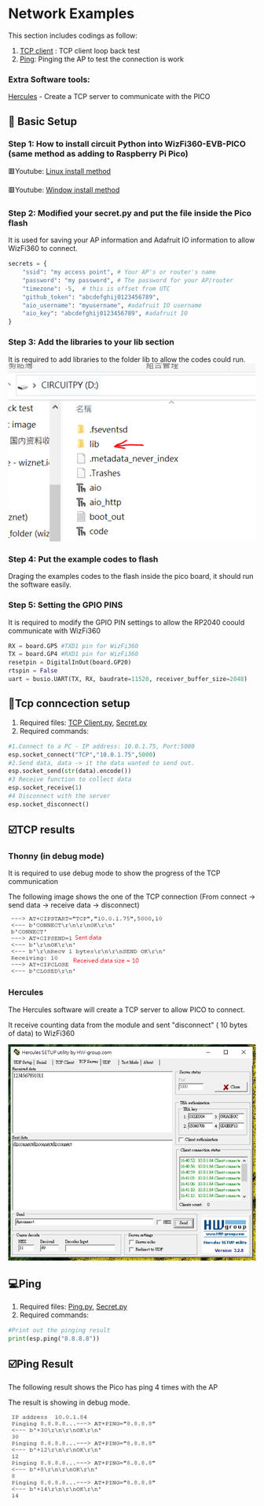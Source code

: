 # Network Examples
This section includes codings as follow:
1. [TCP client](#TCP) : TCP client loop back test
2. [Ping](#Ping): Pinging the AP to test the connection is work

### Extra Software tools: 

[Hercules][link-Hercules] - Create a TCP server to communicate with the PICO 

## 🤖 Basic Setup
### Step 1: How to install circuit Python into WizFi360-EVB-PICO (same method as adding to Raspberry Pi Pico)
🟥Youtube: [Linux install method][link-linux install]

🟥Youtube: [Window install method][link-window install]

### Step 2: Modified your secret.py and put the file inside the Pico flash
It is used for saving your AP information and Adafruit IO information to allow WizFi360 to connect.
```python
secrets = {
    "ssid": "my access point", # Your AP's or router's name
    "password": "my password", # The password for your AP/router
    "timezone": -5,  # this is offset from UTC
    "github_token": "abcdefghij0123456789",
    "aio_username": "myusername", #adafruit IO username
    "aio_key": "abcdefghij0123456789", #adafruit IO 
}
```
### Step 3: Add the libraries to your lib section
It is required to add libraries to the folder lib to allow the codes could run.
![link-lib_image]

### Step 4: Put the example codes to flash
Draging the examples codes to the flash inside the pico board, it should run the software easily.

### Step 5: Setting the GPIO PINS
It is required to modify the GPIO PIN settings to allow the RP2040 coould communicate with WizFi360
```python
RX = board.GP5 #TXD1 pin for WizFi360
TX = board.GP4 #RXD1 pin for WizFi360
resetpin = DigitalInOut(board.GP20) 
rtspin = False
uart = busio.UART(TX, RX, baudrate=11520, receiver_buffer_size=2048)
```

<a name="TCP"></a>
## 🔰Tcp conncection setup
1. Required files: [TCP Client.py][link-tcp], [Secret.py][link-secret]
2. Required commands:
```python
#1.Connect to a PC - IP address: 10.0.1.75, Port:5000
esp.socket_connect("TCP","10.0.1.75",5000) 
#2.Send data, data -> it the data wanted to send out.
esp.socket_send(str(data).encode())
#3 Receive function to collect data
esp.socket_receive(1)
#4 Disconnect with the server
esp.socket_disconnect()
```

## ☑️TCP results
### Thonny (in debug mode)
It is required to use debug mode to show the progress of the TCP communication

The following image shows the one of the TCP connection (From connect -> send data -> receive data  -> disconnect)

![link-tcp_thonny]

### Hercules
The Hercules software will create a TCP server to allow PICO to connect.

It receive counting data from the module and sent "disconnect" ( 10 bytes of data) to WizFi360

![link-tcp_hercules]

<a name="Ping"></a>
## 💻Ping
1. Required files: [Ping.py][link-ping], [Secret.py][link-secret]
2. Required commands:
```python
#Print out the pinging result
print(esp.ping("8.8.8.8"))
```

## ☑️Ping Result
The following result shows the Pico has ping 4 times with the AP

The result is showing in debug mode.

![link-ping_thonny]


[link-tcp]: https://github.com/ronpang/WizFi360-cpy/blob/main/examples/Network/TCP%20client.py
[link-secret]: https://github.com/ronpang/WizFi360-cpy/blob/main/examples/secrets.py
[link-ping]: https://github.com/ronpang/WizFi360-cpy/blob/main/examples/Network/ping.py
[link-linux install]: https://www.youtube.com/watch?v=onBkPkaqDnk&list=PL846hFPMqg3h4HpTVO8cPPHZnJIRA4I2p&index=3
[link-window install]: https://www.youtube.com/watch?v=e_f9p-_JWZw&t=374s
[link-lib_image]: https://github.com/ronpang/WizFi360-cpy/blob/main/img/lib%20image.PNG
[link-tcp_thonny]: https://github.com/ronpang/WizFi360-cpy/blob/main/img/thonny%20result%20-%20wizfi360%20(updated)%20-%20tcp.PNG
[link-Hercules]: https://www.hw-group.com/software/hercules-setup-utility
[link-tcp_hercules]: https://github.com/ronpang/WizFi360-cpy/blob/main/img/Hercules%20result%20-%20wizfi360%20-%20tcp.PNG
[link-ping_thonny]: https://github.com/ronpang/WizFi360-cpy/blob/main/img/thonny%20result%20-%20wizfi360%20-%20Ping.PNG
